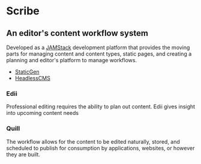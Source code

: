 # Scribe

## An editor's content workflow system

Developed as a [JAMStack](https://jamstack.org/) development platform that provides the moving parts for managing content and content types, static pages, and creating a planning and editor's platform to manage workflows.

+ [StaticGen](https://www.staticgen.com/)
+ [HeadlessCMS](https://headlesscms.org/)

### Edii

Professional editing requires the ability to plan out content. Edii gives insight into upcoming content needs

### Quill

The workflow allows for the content to be edited naturally, stored, and scheduled to publish for consumption by applications, websites, or however they are built.